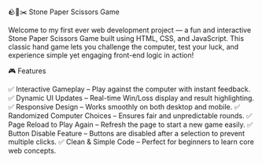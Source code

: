 🪨📄✂️ Stone Paper Scissors Game

Welcome to my first ever web development project — a fun and interactive Stone Paper Scissors Game built using HTML, CSS, and JavaScript.
This classic hand game lets you challenge the computer, test your luck, and experience simple yet engaging front-end logic in action!



🎮 Features

✅ Interactive Gameplay – Play against the computer with instant feedback.
✅ Dynamic UI Updates – Real-time Win/Loss display and result highlighting.
✅ Responsive Design – Works smoothly on both desktop and mobile.
✅ Randomized Computer Choices – Ensures fair and unpredictable rounds.
✅ Page Reload to Play Again – Refresh the page to start a new game easily.
✅ Button Disable Feature – Buttons are disabled after a selection to prevent multiple clicks.
✅ Clean & Simple Code – Perfect for beginners to learn core web concepts.